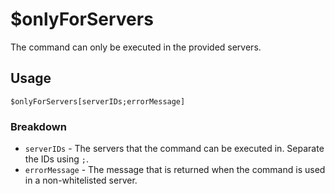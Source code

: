 # $onlyForServers
The command can only be executed in the provided servers.

## Usage
```
$onlyForServers[serverIDs;errorMessage]
```

### Breakdown
- `serverIDs` - The servers that the command can be executed in. Separate the IDs using `;`.
- `errorMessage` - The message that is returned when the command is used in a non-whitelisted server.
